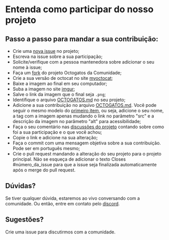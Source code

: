 # Entenda como participar do nosso projeto

## Passo a passo para mandar a sua contribuição:
- Crie uma [nova issue](https://github.com/morgannadev/octogatos_da_comunidade/issues/new) no projeto;
- Escreva na issue sobre a sua participação;
- Solicite/verifique com a pessoa mantenedora sobre adicionar o seu nome à issue;
- Faça um [fork](https://github.com/morgannadev/octogatos_da_comunidade/fork) do projeto Octogatos da Comunidade;
- Crie a sua versão de octocat no site [myoctocat](https://myoctocat.com/build-your-octocat/);
- Baixe a imagem ao final em seu computador;
- Suba a imagem no site [imgur](https://imgur.com/upload);
- Salve o link da imagem que o final seja `.png`;
- Identifique o arquivo [OCTOGATOS.md](OCTOGATOS.md) no seu projeto;
- Adicione a sua contribuição no arquivo [OCTOGATOS.md](OCTOGATOS.md). Você pode seguir o mesmo modelo do [primeiro item](https://github.com/morgannadev/octogatos_da_comunidade/blob/main/OCTOGATOS.md#morganna-giovanelli), ou seja, adicione o seu nome, a tag com a imagem apenas mudando o link no parâmetro "src" e a descrição da imagem no parâmetro "alt" para acessibilidade;
- Faça o seu comentário nas [discussões do projeto](https://github.com/morgannadev/octogatos_da_comunidade/discussions/1) contando sobre como foi a sua participação e o que você achou;
- Copie o link e adicione na sua alteração;
- Faça o commit com uma mensagem objetiva sobre a sua contribuição. Pode ser em português mesmo;
- Crie o pull request mandando a alteração do seu projeto para o projeto principal. Não se esqueça de adicionar o texto Closes #número_da_issue para que a issue seja finalizada automaticamente após o merge do pull request.

## Dúvidas?
Se tiver qualquer dúvida, estaremos ao vivo conversando com a comunidade. Ou então, entre em contato pelo [discord](https://discord.gg/WAz4jZf9ZS).

## Sugestões?
Crie uma issue para discutirmos com a comunidade.
